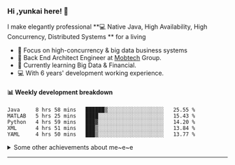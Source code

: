 ### Hi ,yunkai here! :wave: 

I make elegantly professional **💻 Native Java, High Availability, High Concurrency, Distributed Systems ** for a living

* 🧐   Focus on high-concurrency & big data business systems
* 💼   Back End Architect Engineer at [Mobtech](https://www.mob.com/) Group.
* 🌱   Currently learning Big Data & Financial.
* 💻   With 6 years' development working experience.

#### :bar_chart: Weekly development breakdown

<!--START_SECTION:waka-->
```text
Java     8 hrs 58 mins   ██████▒░░░░░░░░░░░░░░░░░░   25.55 % 
MATLAB   5 hrs 25 mins   ████░░░░░░░░░░░░░░░░░░░░░   15.43 % 
Python   4 hrs 59 mins   ███▓░░░░░░░░░░░░░░░░░░░░░   14.20 % 
XML      4 hrs 51 mins   ███▒░░░░░░░░░░░░░░░░░░░░░   13.84 % 
YAML     4 hrs 50 mins   ███▒░░░░░░░░░░░░░░░░░░░░░   13.77 % 
```
<!--END_SECTION:waka-->

<details>
  <summary>Some other achievements about me~e~e</summary>
  <br>

* 👑   Some GitHub statistical reports:

<p align="center">
<img align="center" src="https://github-readme-stats.vercel.app/api/top-langs/?username=JanYunkai&hide_langs_below=1&theme=default&line_height=27&layout=compact" />
<img align="center" src="https://github-readme-stats.vercel.app/api?username=JanYunkai&show_icons=true&count_private=true&include_all_commits=true&line_height=21&layout=compact" alt="halfrost's Github Stats" />
<img align="center" src="https://github-profile-trophy.vercel.app/?username=JanYunkai&column=7" alt="JanYunkai's Github Trophy" />
</p>

</details>

---
